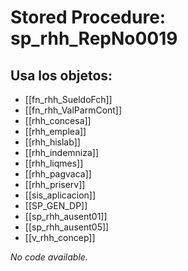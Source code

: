 # Stored Procedure: sp_rhh_RepNo0019

## Usa los objetos:
- [[fn_rhh_SueldoFch]]
- [[fn_rhh_ValParmCont]]
- [[rhh_concesa]]
- [[rhh_emplea]]
- [[rhh_hislab]]
- [[rhh_indemniza]]
- [[rhh_liqmes]]
- [[rhh_pagvaca]]
- [[rhh_priserv]]
- [[sis_aplicacion]]
- [[SP_GEN_DP]]
- [[sp_rhh_ausent01]]
- [[sp_rhh_ausent05]]
- [[v_rhh_concep]]

*No code available.*
